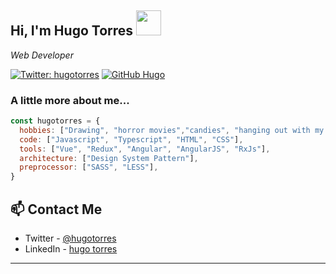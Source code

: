 


<h2> Hi, I'm Hugo Torres <img src="https://avatars2.githubusercontent.com/u/1964217?s=460&u=4f2ebb3127ae896cf5ae0927959870ca72ecc6a1&v=4" width="40"></h2>



<p><em>Web Developer

</em></p>

[![Twitter: hugotorres](https://img.shields.io/twitter/follow/hugotorres?style=social)](https://twitter.com/hugotorres)
[![GitHub Hugo](https://img.shields.io/github/followers/hugotorres?label=follow&style=social)](https://github.com/hugotorres)


### A little more about me...  

```javascript
const hugotorres = {
  hobbies: ["Drawing", "horror movies","candies", "hanging out with my daughter"],
  code: ["Javascript", "Typescript", "HTML", "CSS"],
  tools: ["Vue", "Redux", "Angular", "AngularJS", "RxJs"],
  architecture: ["Design System Pattern"],
  preprocessor: ["SASS", "LESS"],
}
```




## 📫 Contact Me
- Twitter - [@hugotorres](https://twitter.com/vhugotorres)
- LinkedIn - [hugo torres](https://www.linkedin.com/in/hugotorreslinares/)

---

<!--
**hugotorres/hugotorres** is a ✨ _special_ ✨ repository because its `README.md` (this file) appears on your GitHub profile.

Here are some ideas to get you started:

- 🔭 I’m currently working on ...
- 🌱 I’m currently learning ...
- 👯 I’m looking to collaborate on  vue projects
- 🤔 I’m looking for help with blender, AI, machine learning
- 💬 Ask me about vuejs, angular,  laravel
- 📫 How to reach me: ...
- ⚡ Fun fact: ...
-->
